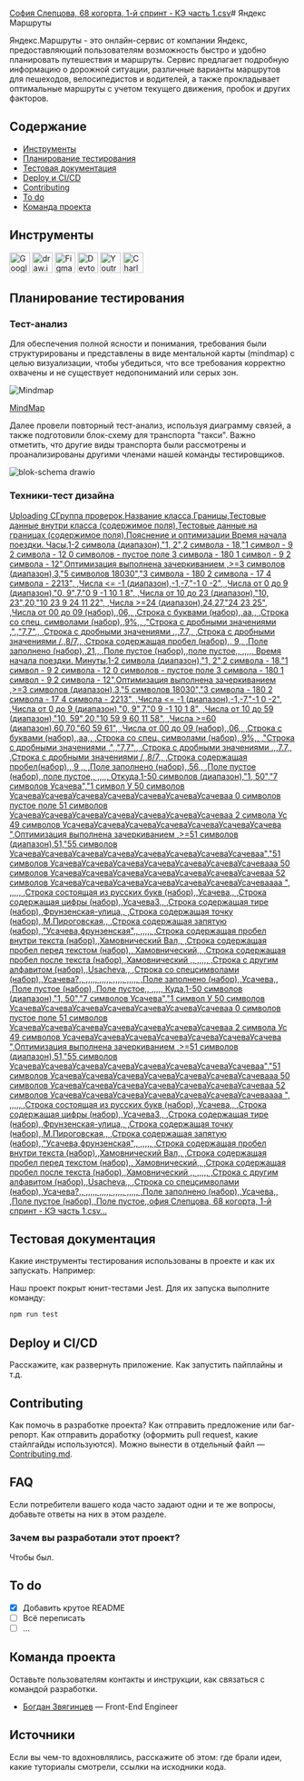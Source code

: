 [София Слепцова, 68 когорта, 1-й спринт - КЭ часть 1.csv](https://github.com/SofiiaSleptsova/Yandex_Marshruty/files/13027348/68.1-.-.1.csv)# Яндекс Маршруты

Яндекс.Маршруты - это онлайн-сервис от компании Яндекс, предоставляющий пользователям возможность быстро и удобно планировать путешествия и маршруты. Сервис предлагает подробную информацию о дорожной ситуации, различные варианты маршрутов для пешеходов, велосипедистов и водителей, а также прокладывает оптимальные маршруты с учетом текущего движения, пробок и других факторов. 

## Содержание
- [Инструменты](#иструменты)
- [Планирование тестирования](#планированиетестирования)
- [Тестовая документация](#тестоваядокументация)
- [Deploy и CI/CD](#deploy-и-ci/cd)
- [Contributing](#contributing)
- [To do](#to-do)
- [Команда проекта](#команда-проекта)

## Инструменты
<p align="left"> 
  <a href="https://docs.google.com/" target="_blank" rel="noreferrer"><img src="https://w7.pngwing.com/pngs/240/1015/png-transparent-g-suite-google-docs-google-angle-rectangle-logo.png" width="36" height="36" alt="Google Sheets" /></a>
  <a href="https://app.diagrams.net" target="_blank" rel="noreferrer"><img src="https://upload.wikimedia.org/wikipedia/commons/thumb/3/3e/Diagrams.net_Logo.svg/2048px-Diagrams.net_Logo.svg.png" width="36" height="36" alt="draw.io" /></a>
  <a href="https://www.figma.com/" target="_blank" rel="noreferrer"><img src="https://raw.githubusercontent.com/danielcranney/readme-generator/main/public/icons/skills/figma-colored.svg" width="36" height="36" alt="Figma" /></a>
  <a><img src="https://d33wubrfki0l68.cloudfront.net/38b5c953a4667366685d55db55d057c86db1fc54/a0fdc/static/acae6b24d940347661ca901ea07f47c1/chrome-dev-logo-icon.png" width="36" height="36" alt="Devtools" /></a>
  <a href="https://www.jetbrains.com/youtrack/" target="_blank" rel="noreferrer"><img src="https://upload.wikimedia.org/wikipedia/commons/9/95/YouTrack_Icon.png" width="36" height="36" alt="Youtrack" /></a>
  <a href="https://www.charlesproxy.com/" target="_blank" rel="noreferrer"><img src="https://davidwalsh.name/demo/charlesproxyicon.svg" width="36" height="36" alt="Charles" /></a>
</p> 



## Планирование тестирования

### Тест-анализ

Для обеспечения полной ясности и понимания, требования были структурированы и представлены в виде ментальной карты (mindmap) с целью визуализации, чтобы убедиться, что все требования корректно охвачены и не существует недопониманий или серых зон.

![Mindmap](https://github.com/SofiiaSleptsova/Yandex_Marshruty/assets/147629405/f27075d3-effe-4410-861f-7ea64602ace7)

[MindMap](https://drive.google.com/file/d/113BxIc8RQGmKBALEat-KJPAvswUswN1x/view?usp=sharing)

Далее провели повторный тест-анализ, используя диаграмму связей, а также подготовили блок-схему для транспорта "такси". Важно отметить, что другие виды транспорта были рассмотрены и проанализированы другими членами нашей команды тестировщиков.

![blok-schema drawio](https://github.com/SofiiaSleptsova/Yandex_Marshruty/assets/147629405/3b7f2a5d-9fe2-41cb-95e1-99b4237f61f2)


### Техники-тест дизайна

[Uploading СГруппа проверок,Название класса,Границы,Тестовые данные внутри класса (содержимое поля),Тестовые данные на границах (содержимое поля),Пояснение и оптимизации
Время начала поездки. Часы,1-2 символа (диапазон),"1, 2",2 символа - 18,"1 символ - 9
2 символа - 12
0 символов - пустое поле
3 символа - 180
1 символ - 9
2 символа - 12",Оптимизация выполнена зачеркиванием
,>=3 символов (диапазон),3,"5 символов
18030","3 символа - 180
2 символа - 17
4 символа - 2213",
,Числа <= -1 (диапазон),-1,-7,"-1
0 
-2",
,Числа от 0 до 9 (диапазон),"0, 9",7,"0
9
-1
10
1
8",
,Числа от 10 до 23 (диапазон),"10, 23",20,"10
23
9
24
11
22",
,Числа >=24 (диапазон),24,27,"24
23
25",
,Числа от 00 до 09 (набор),,06,,
,Строка с буквами (набор),,аа,,
,Строка со спец. символами (набор),,9%,,
,"Строка с дробными значениями ,",,"7,7",,
,Строка с дробными значениями .,,7.7,,
,Строка с дробными значениями /,,8/7,,
,Строка содержащая пробел  (набор),, 9,,
,Поле заполнено (набор),,21,,
,Поле пустое (набор),,поле пустое,,
,,,,,
Время начала поездки. Минуты,1-2 символа (диапазон),"1, 2",2 символа - 18,"1 символ - 9
2 символа - 12
0 символов - пустое поле
3 символа - 180
1 символ - 9
2 символа - 12",Оптимизация выполнена зачеркиванием
,>=3 символов (диапазон),3,"5 символов
18030","3 символа - 180
2 символа - 17
4 символа - 2213",
,Числа <= -1 (диапазон),-1,-7,"-1
0 
-2",
,Числа от 0 до 9 (диапазон),"0, 9",7,"0
9
-1
10
1
8",
,Числа от 10 до 59 (диапазон),"10, 59",20,"10
59
9
60
11
58",
,Числа >=60 (диапазон),60,70,"60
59
61",
,Числа от 00 до 09 (набор),,06,,
,Строка с буквами (набор),,аа,,
,Строка со спец. символами (набор),,9%,,
,"Строка с дробными значениями ,",,"7,7",,
,Строка с дробными значениями .,,7.7,,
,Строка с дробными значениями /,,8/7,,
,Строка содержащая пробел(набор),, 9 ,,
,Поле заполнено (набор),,56,,
,Поле пустое (набор),,поле пустое,,
,,,,,
Откуда,1-50 символов (диапазон),"1, 50","7 символов
Усачева","1 символ
У 
50 символов УсачеваУсачеваУсачеваУсачеваУсачеваУсачеваУсачеваа
0 символов  пустое поле
51 символов  УсачеваУсачеваУсачеваУсачеваУсачеваУсачеваУсачеваа
2 символа
Ус
49 символов УсачеваУсачеваУсачеваУсачеваУсачеваУсачеваУсачева ",Оптимизация выполнена зачеркиванием
,>=51 символов (диапазон),51,"55 символов
УсачеваУсачеваУсачеваУсачеваУсачеваУсачеваУсачеваУсачеваа","51 символов УсачеваУсачеваУсачеваУсачеваУсачеваУсачеваУсачевааа
50 символов УсачеваУсачеваУсачеваУсачеваУсачеваУсачеваУсачеваа
52 символов УсачеваУсачеваУсачеваУсачеваУсачеваУсачеваУсачеваааа 
",
,,,,,
,Строка состоящая из русских букв (набор),,Усачева,,
,Строка содержащая цифры (набор),,Усачева3,,
,Строка содержащая тире (набор),,Фрунзенская-улица,,
,Строка содержащая точку (набор),,М.Пироговская,,
,Строка содержащая запятую (набор),,"Усачева,фрунзенская",,
,,,,,
,Строка содержащая пробел внутри текста (набор),,Хамовнический Вал,,
,Строка содержащая пробел перед текстом (набор),, Хамовнический,,
,Строка содержащая пробел после текста (набор),,Хамовнический ,,
,,,,,
,Строка с другим алфавитом (набор),,Usacheva,,
,Строка со спецсимволами (набор),,Усачева?,,
,,,,,
,,,,,
,,,,,
,,,,,
,Поле заполнено (набор),,Усачева,,
,Поле пустое (набор),,Поле пустое,,
,,,,,
Куда,1-50 символов (диапазон),"1, 50","7 символов
Усачева","1 символ
У 
50 символов УсачеваУсачеваУсачеваУсачеваУсачеваУсачеваУсачеваа
0 символов  пустое поле
51 символов  УсачеваУсачеваУсачеваУсачеваУсачеваУсачеваУсачеваа
2 символа
Ус
49 символов УсачеваУсачеваУсачеваУсачеваУсачеваУсачеваУсачева ",Оптимизация выполнена зачеркиванием
,>=51 символов (диапазон),51,"55 символов
УсачеваУсачеваУсачеваУсачеваУсачеваУсачеваУсачеваУсачеваа","51 символов УсачеваУсачеваУсачеваУсачеваУсачеваУсачеваУсачевааа
50 символов УсачеваУсачеваУсачеваУсачеваУсачеваУсачеваУсачеваа
52 символов УсачеваУсачеваУсачеваУсачеваУсачеваУсачеваУсачеваааа 
",
,,,,,
,Строка состоящая из русских букв (набор),,Усачева,,
,Строка содержащая цифры (набор),,Усачева3,,
,Строка содержащая тире (набор),,Фрунзенская-улица,,
,Строка содержащая точку (набор),,М.Пироговская,,
,Строка содержащая запятую (набор),,"Усачева,фрунзенская",,
,,,,,
,Строка содержащая пробел внутри текста (набор),,Хамовнический Вал,,
,Строка содержащая пробел перед текстом (набор),, Хамовнический,,
,Строка содержащая пробел после текста (набор),,Хамовнический ,,
,,,,,
,Строка с другим алфавитом (набор),,Usacheva,,
,Строка со спецсимволами (набор),,Усачева?,,
,,,,,
,,,,,
,,,,,
,,,,,
,Поле заполнено (набор),,Усачева,,
,Поле пустое (набор),,Поле пустое,,офия Слепцова, 68 когорта, 1-й спринт - КЭ часть 1.csv…]()


## Тестовая документация
Какие инструменты тестирования использованы в проекте и как их запускать. Например:

Наш проект покрыт юнит-тестами Jest. Для их запуска выполните команду:
```sh
npm run test
```

## Deploy и CI/CD
Расскажите, как развернуть приложение. Как запустить пайплайны и т.д.

## Contributing
Как помочь в разработке проекта? Как отправить предложение или баг-репорт. Как отправить доработку (оформить pull request, какие стайлгайды используются). Можно вынести в отдельный файл — [Contributing.md](./CONTRIBUTING.md).

## FAQ 
Если потребители вашего кода часто задают одни и те же вопросы, добавьте ответы на них в этом разделе.

### Зачем вы разработали этот проект?
Чтобы был.

## To do
- [x] Добавить крутое README
- [ ] Всё переписать
- [ ] ...

## Команда проекта
Оставьте пользователям контакты и инструкции, как связаться с командой разработки.

- [Богдан Звягинцев](tg://resolve?domain=bzvyagintsev) — Front-End Engineer

## Источники
Если вы чем-то вдохновлялись, расскажите об этом: где брали идеи, какие туториалы смотрели, ссылки на исходники кода. 
